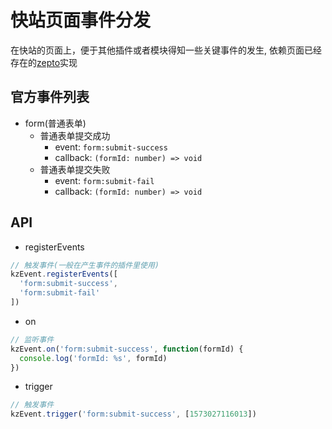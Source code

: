 # 快站页面事件分发

在快站的页面上，便于其他插件或者模块得知一些关键事件的发生, 
依赖页面已经存在的[zepto](https://zeptojs.com/#$.Event)实现

## 官方事件列表

- form(普通表单)
  - 普通表单提交成功
    + event: `form:submit-success` 
    + callback: `(formId: number) => void`
  - 普通表单提交失败
    + event: `form:submit-fail` 
    + callback: `(formId: number) => void`

## API

- registerEvents
```js
// 触发事件(一般在产生事件的插件里使用)
kzEvent.registerEvents([
  'form:submit-success',
  'form:submit-fail'
])
```

 - on
```js
// 监听事件
kzEvent.on('form:submit-success', function(formId) {
  console.log('formId: %s', formId)
})
```

- trigger
```js
// 触发事件
kzEvent.trigger('form:submit-success', [1573027116013])
```
